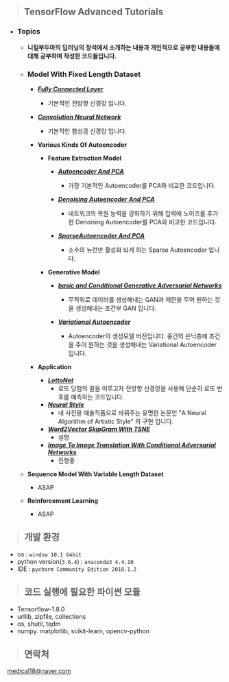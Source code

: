 >## **TensorFlow Advanced Tutorials**
        
* ### **Topics** 

    * **니킬부두마의 **딥러닝의 정석**에서 소개하는 내용과 개인적으로 공부한 내용들에 대해 공부하며 작성한 코드들입니다.**  

    * ### **Model With Fixed Length Dataset**
        
        * [***Fully Connected Layer***]()
            * 기본적인 전방향 신경망 입니다.

        * [***Convolution Neural Network***]()

            * 기본적인 합성곱 신경망 입니다.

         * **Various Kinds Of Autoencoder**
            * **Feature Extraction Model**
                * [***Autoencoder And PCA***]()
                    * 가장 기본적인 Autoencoder를 PCA와 비교한 코드입니다.

                * [***Denoising Autoencoder And PCA***]()
                    * 네트워크의 복원 능력을 강화하기 위해 입력에 노이즈를 추가한 Denoising Autoencoder를 PCA와 비교한 코드입니다.

                * [***SparseAutoencoder And PCA***]()
                    * 소수의 뉴런만 활성화 되게 하는 Sparse Autoencoder 입니다.
            * **Generative Model**

                * [***basic and Conditional Generative Adversarial Networks***]()
                    * 무작위로 데이터를 생성해내는 GAN과 제한을 두어 원하는 것을 생성해내는 조건부 GAN 입니다.

                * [***Variational Autoencoder***]()
                    * Autoencoder의 생성모델 버전입니다. 중간의 은닉층에 조건을 주어
                    원하는 것을 생성해내는 Variational Autoencoder 입니다.  
         * **Application**

            * [***LottoNet***]()
                * 로또 당첨의 꿈을 이루고자 전방향 신경망을 사용해 단순히 로또 번호를 예측하는 코드입니다.
            * [***Neural Style***]()
                * 내 사진을 예술작품으로 바꿔주는 유명한 논문인 "A Neural Algorithm of Artistic Style" 의 구현 입니다.
            * [***Word2Vector SkipGram With TSNE***]()
                * 설명
            * [***Image To Image Translation With Conditional Adversarial Networks***]()
                * 진행중
            
    * **Sequence Model With Variable Length Dataset**
        * ASAP
    * **Reinforcement Learning**
        * ASAP



>## **개발 환경**
* os : ```window 10.1 64bit``` 
* python version(`3.6.4`) : `anaconda3 4.4.10` 
* IDE : `pycharm Community Edition 2018.1.2`
    
>## **코드 실행에 필요한 파이썬 모듈** 
* Tensorflow-1.8.0
* urllib, zipfile, collections
* os, shutil, tqdm
* numpy. matplotlib, scikit-learn, opencv-python

>## **연락처** 
medical18@naver.com